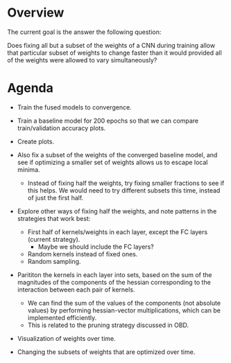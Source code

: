 # Overview

The current goal is the answer the following question:

Does fixing all but a subset of the weights of a CNN during training allow that
particular subset of weights to change faster than it would provided all of the
weights were allowed to vary simultaneously?

# Agenda

- Train the fused models to convergence.
- Train a baseline model for 200 epochs so that we can compare train/validation
accuracy plots.
- Create plots.

- Also fix a subset of the weights of the converged baseline model, and see if
optimizing a smaller set of weights allows us to escape local minima.
  - Instead of fixing half the weights, try fixing smaller fractions to see if
  this helps. We would need to try different subsets this time, instead of just
  the first half.

- Explore other ways of fixing half the weights, and note patterns in the
strategies that work best:
  - First half of kernels/weights in each layer, except the FC layers (current
  strategy).
    - Maybe we should include the FC layers?
  - Random kernels instead of fixed ones.
  - Random sampling.

- Parititon the kernels in each layer into sets, based on the sum of the
magnitudes of the components of the hessian corresponding to the interaction
between each pair of kernels.
  - We can find the sum of the values of the components (not absolute values)
  by performing hessian-vector multiplications, which can be implemented
  efficiently.
  - This is related to the pruning strategy discussed in OBD.

- Visualization of weights over time.
- Changing the subsets of weights that are optimized over time.
